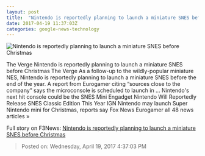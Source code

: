 ```yaml
---
layout: post
title:  "Nintendo is reportedly planning to launch a miniature SNES before Christmas"
date: 2017-04-19 11:37:03Z
categories: google-news-technology
---
```


![Nintendo is reportedly planning to launch a miniature SNES before Christmas](https://cdn0.vox-cdn.com/thumbor/bd1q79dYlDSLBQS2Tkt7FaDENa8=/0x89:1024x665/1600x900/cdn0.vox-cdn.com/uploads/chorus_image/image/54335429/SNES_Console_lg._V344019168_.0.jpg)

The Verge Nintendo is reportedly planning to launch a miniature SNES before Christmas The Verge As a follow-up to the wildly-popular miniature NES, Nintendo is reportedly planning to launch a miniature SNES before the end of the year. A report from Eurogamer citing “sources close to the company” says the microconsole is scheduled to launch in ... Nintendo's next hit console could be the SNES Mini Engadget Nintendo Will Reportedly Release SNES Classic Edition This Year IGN Nintendo may launch Super Nintendo mini for Christmas, reports say Fox News Eurogamer all 48 news articles »


Full story on F3News: [Nintendo is reportedly planning to launch a miniature SNES before Christmas](http://www.f3nws.com/n/sAvBHD)

> Posted on: Wednesday, April 19, 2017 4:37:03 PM
